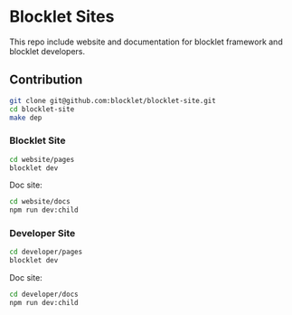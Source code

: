 # Blocklet Sites

This repo include website and documentation for blocklet framework and blocklet developers.

## Contribution

```bash
git clone git@github.com:blocklet/blocklet-site.git
cd blocklet-site
make dep
```

### Blocklet Site

```bash
cd website/pages
blocklet dev
```

Doc site:

```bash
cd website/docs
npm run dev:child
```

### Developer Site

```bash
cd developer/pages
blocklet dev
```

Doc site:

```bash
cd developer/docs
npm run dev:child
```
